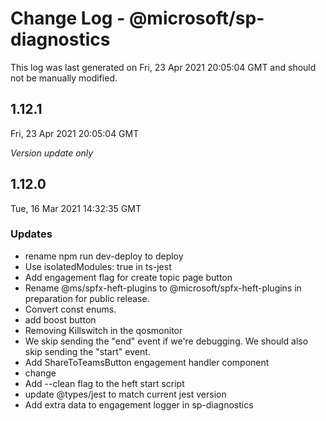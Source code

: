 # Change Log - @microsoft/sp-diagnostics

This log was last generated on Fri, 23 Apr 2021 20:05:04 GMT and should not be manually modified.

## 1.12.1
Fri, 23 Apr 2021 20:05:04 GMT

_Version update only_

## 1.12.0
Tue, 16 Mar 2021 14:32:35 GMT

### Updates

- rename npm run dev-deploy to deploy
- Use isolatedModules: true in ts-jest
- Add engagement flag for create topic page button
- Rename @ms/spfx-heft-plugins to @microsoft/spfx-heft-plugins in preparation for public release.
- Convert const enums.
- add boost button
- Removing Killswitch in the qosmonitor
- We skip sending the "end" event if we're debugging. We should also skip sending the "start" event. 
- Add ShareToTeamsButton engagement handler component
- change
- Add --clean flag to the heft start script
- update @types/jest to match current jest version
- Add extra data to engagement logger in sp-diagnostics


